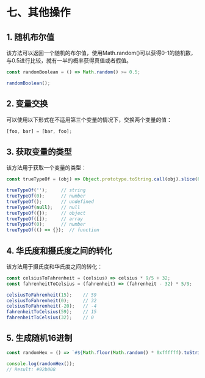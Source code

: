 # 七、其他操作

## 1. 随机布尔值
该方法可以返回一个随机的布尔值，使用Math.random()可以获得0-1的随机数，与0.5进行比较，就有一半的概率获得真值或者假值。
```js
const randomBoolean = () => Math.random() >= 0.5;

randomBoolean();
```

## 2. 变量交换
可以使用以下形式在不适用第三个变量的情况下，交换两个变量的值：
```js 
[foo, bar] = [bar, foo];
```

## 3. 获取变量的类型
该方法用于获取一个变量的类型：
```js
const trueTypeOf = (obj) => Object.prototype.toString.call(obj).slice(8, -1).toLowerCase();

trueTypeOf('');     // string
trueTypeOf(0);      // number
trueTypeOf();       // undefined
trueTypeOf(null);   // null
trueTypeOf({});     // object
trueTypeOf([]);     // array
trueTypeOf(0);      // number
trueTypeOf(() => {});  // function
```

## 4. 华氏度和摄氏度之间的转化
该方法用于摄氏度和华氏度之间的转化：
```js
const celsiusToFahrenheit = (celsius) => celsius * 9/5 + 32;
const fahrenheitToCelsius = (fahrenheit) => (fahrenheit - 32) * 5/9;

celsiusToFahrenheit(15);    // 59
celsiusToFahrenheit(0);     // 32
celsiusToFahrenheit(-20);   // -4
fahrenheitToCelsius(59);    // 15
fahrenheitToCelsius(32);    // 0
```

## 5. 生成随机16进制
```js
const randomHex = () => `#${Math.floor(Math.random() * 0xffffff).toString(16).padEnd(6, "0")}`;

console.log(randomHex());
// Result: #92b008
```